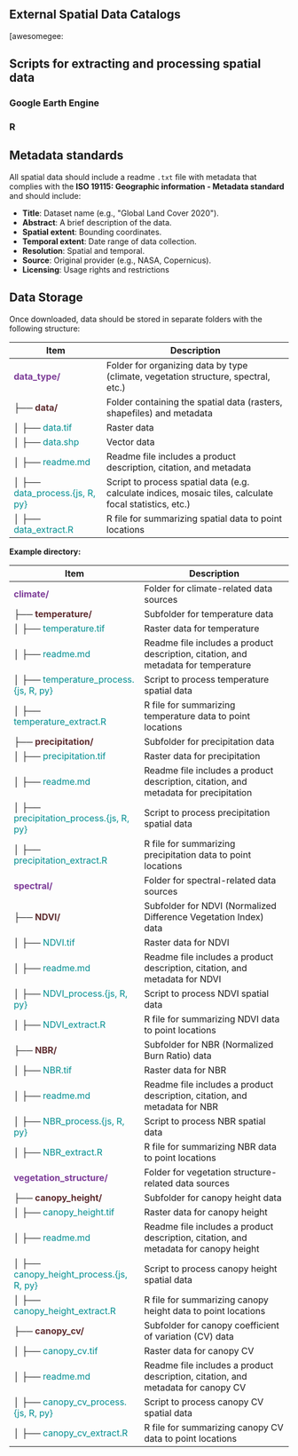 ## External Spatial Data Catalogs

[awesomegee: 



## Scripts for extracting and processing spatial data

### Google Earth Engine



### R




## Metadata standards

All spatial data should include a readme `.txt` file with metadata that complies with the **ISO 19115: Geographic information - Metadata standard** and should include:

- **Title**: Dataset name (e.g., "Global Land Cover 2020").
- **Abstract**: A brief description of the data.
- **Spatial extent**: Bounding coordinates.
- **Temporal extent**: Date range of data collection.
- **Resolution**: Spatial and temporal.
- **Source**: Original provider (e.g., NASA, Copernicus).
- **Licensing**: Usage rights and restrictions

## Data Storage

Once downloaded, data should be stored in separate folders with the following structure:

| **Item**                                                              | **Description**                                                                                         |
| --------------------------------------------------------------------- | ------------------------------------------------------------------------------------------------------- |
| <span style="color:#7D3C98">**data_type/**</span>                     | Folder for organizing data by type (climate, vegetation structure, spectral, etc.)                      |
| ├── <span style="color:#5E2D30FF">**data/**</span>                    | Folder containing the spatial data (rasters, shapefiles) and metadata                                   |
| │   ├── <span style="color:#008E90FF">data.tif</span>                 | Raster data                                                                                             |
| │   ├── <span style="color:#008E90FF">data.shp</span>                 | Vector data                                                                                             |
| │   ├── <span style="color:#008E90FF">readme.md</span>                | Readme file includes a product description, citation, and metadata                                      |
| │   ├── <span style="color:#008E90FF">data_process.{js, R, py}</span> | Script to process spatial data (e.g. calculate indices, mosaic tiles, calculate focal statistics, etc.) |
| │   ├── <span style="color:#008E90FF">data_extract.R</span>           | R file for summarizing spatial data to point locations                                                  |


**Example directory:**


| **Item**                                                                       | **Description**                                                                      |
| ------------------------------------------------------------------------------ | ------------------------------------------------------------------------------------ |
| <span style="color:#7D3C98">**climate/**</span>                                | Folder for climate-related data sources                                              |
| ├── <span style="color:#5E2D30FF">**temperature/**</span>                      | Subfolder for temperature data                                                       |
| │   ├── <span style="color:#008E90FF">temperature.tif</span>                   | Raster data for temperature                                                          |
| │   ├── <span style="color:#008E90FF">readme.md</span>                         | Readme file includes a product description, citation, and metadata for temperature   |
| │   ├── <span style="color:#008E90FF">temperature_process.{js, R, py}</span>   | Script to process temperature spatial data                                           |
| │   ├── <span style="color:#008E90FF">temperature_extract.R</span>             | R file for summarizing temperature data to point locations                           |
| ├── <span style="color:#5E2D30FF">**precipitation/**</span>                    | Subfolder for precipitation data                                                     |
| │   ├── <span style="color:#008E90FF">precipitation.tif</span>                 | Raster data for precipitation                                                        |
| │   ├── <span style="color:#008E90FF">readme.md</span>                         | Readme file includes a product description, citation, and metadata for precipitation |
| │   ├── <span style="color:#008E90FF">precipitation_process.{js, R, py}</span> | Script to process precipitation spatial data                                         |
| │   ├── <span style="color:#008E90FF">precipitation_extract.R</span>           | R file for summarizing precipitation data to point locations                         |
| <span style="color:#7D3C98">**spectral/**</span>                               | Folder for spectral-related data sources                                             |
| ├── <span style="color:#5E2D30FF">**NDVI/**</span>                             | Subfolder for NDVI (Normalized Difference Vegetation Index) data                     |
| │   ├── <span style="color:#008E90FF">NDVI.tif</span>                          | Raster data for NDVI                                                                 |
| │   ├── <span style="color:#008E90FF">readme.md</span>                         | Readme file includes a product description, citation, and metadata for NDVI          |
| │   ├── <span style="color:#008E90FF">NDVI_process.{js, R, py}</span>          | Script to process NDVI spatial data                                                  |
| │   ├── <span style="color:#008E90FF">NDVI_extract.R</span>                    | R file for summarizing NDVI data to point locations                                  |
| ├── <span style="color:#5E2D30FF">**NBR/**</span>                              | Subfolder for NBR (Normalized Burn Ratio) data                                       |
| │   ├── <span style="color:#008E90FF">NBR.tif</span>                           | Raster data for NBR                                                                  |
| │   ├── <span style="color:#008E90FF">readme.md</span>                         | Readme file includes a product description, citation, and metadata for NBR           |
| │   ├── <span style="color:#008E90FF">NBR_process.{js, R, py}</span>           | Script to process NBR spatial data                                                   |
| │   ├── <span style="color:#008E90FF">NBR_extract.R</span>                     | R file for summarizing NBR data to point locations                                   |
| <span style="color:#7D3C98">**vegetation_structure/**</span>                   | Folder for vegetation structure-related data sources                                 |
| ├── <span style="color:#5E2D30FF">**canopy_height/**</span>                    | Subfolder for canopy height data                                                     |
| │   ├── <span style="color:#008E90FF">canopy_height.tif</span>                 | Raster data for canopy height                                                        |
| │   ├── <span style="color:#008E90FF">readme.md</span>                         | Readme file includes a product description, citation, and metadata for canopy height |
| │   ├── <span style="color:#008E90FF">canopy_height_process.{js, R, py}</span> | Script to process canopy height spatial data                                         |
| │   ├── <span style="color:#008E90FF">canopy_height_extract.R</span>           | R file for summarizing canopy height data to point locations                         |
| ├── <span style="color:#5E2D30FF">**canopy_cv/**</span>                        | Subfolder for canopy coefficient of variation (CV) data                              |
| │   ├── <span style="color:#008E90FF">canopy_cv.tif</span>                     | Raster data for canopy CV                                                            |
| │   ├── <span style="color:#008E90FF">readme.md</span>                         | Readme file includes a product description, citation, and metadata for canopy CV     |
| │   ├── <span style="color:#008E90FF">canopy_cv_process.{js, R, py}</span>     | Script to process canopy CV spatial data                                             |
| │   ├── <span style="color:#008E90FF">canopy_cv_extract.R</span>               | R file for summarizing canopy CV data to point locations                             |
